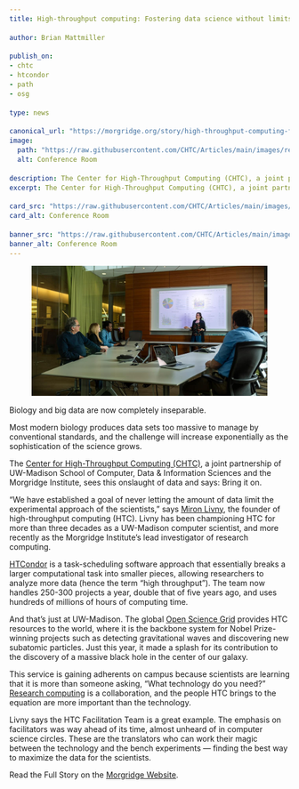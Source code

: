 ```yaml
---
title: High-throughput computing: Fostering data science without limits

author: Brian Mattmiller

publish_on:
- chtc
- htcondor
- path
- osg

type: news

canonical_url: "https://morgridge.org/story/high-throughput-computing-fostering-data-science-without-limits/"
image:
  path: "https://raw.githubusercontent.com/CHTC/Articles/main/images/research-computing-partnership.jpeg"
  alt: Conference Room

description: The Center for High-Throughput Computing (CHTC), a joint partnership of UW-Madison School of Computer, Data & Information Sciences and the Morgridge Institute, sees this onslaught of data and says: Bring it on.
excerpt: The Center for High-Throughput Computing (CHTC), a joint partnership of UW-Madison School of Computer, Data & Information Sciences and the Morgridge Institute, sees this onslaught of data and says: Bring it on.

card_src: "https://raw.githubusercontent.com/CHTC/Articles/main/images/research-computing-partnership.jpeg"
card_alt: Conference Room

banner_src: "https://raw.githubusercontent.com/CHTC/Articles/main/images/research-computing-partnership.jpeg"
banner_alt: Conference Room
---
```


<figure>
  <img class="w-100" src="https://raw.githubusercontent.com/CHTC/Articles/main/images/research-computing-partnership.jpeg" alt="Conference Room"/>
</figure>

Biology and big data are now completely inseparable.

Most modern biology produces data sets too massive to manage by conventional standards, and the challenge will increase exponentially as the sophistication of the science grows.

The [Center for High-Throughput Computing (CHTC)](https://chtc.cs.wisc.edu/), a joint partnership of UW-Madison School of Computer, Data & Information Sciences and the Morgridge Institute, sees this onslaught of data and says: Bring it on.

“We have established a goal of never letting the amount of data limit the experimental approach of the scientists,” says [Miron Livny](https://morgridge.org/profile/miron-livny/), the founder of high-throughput computing (HTC). Livny has been championing HTC for more than three decades as a UW-Madison computer scientist, and more recently as the Morgridge Institute’s lead investigator of research computing.

[HTCondor](https://htcondor.org/) is a task-scheduling software approach that essentially breaks a larger computational task into smaller pieces, allowing researchers to analyze more data (hence the term “high throughput”). The team now handles 250-300 projects a year, double that of five years ago, and uses hundreds of millions of hours of computing time.

And that’s just at UW-Madison. The global [Open Science Grid](https://osg-htc.org/) provides HTC resources to the world, where it is the backbone system for Nobel Prize-winning projects such as detecting gravitational waves and discovering new subatomic particles. Just this year, it made a splash for its contribution to the discovery of a massive black hole in the center of our galaxy.

This service is gaining adherents on campus because scientists are learning that it is more than someone asking, “What technology do you need?” [Research computing](https://morgridge.org/research/research-computing/) is a collaboration, and the people HTC brings to the equation are more important than the technology.

Livny says the HTC Facilitation Team is a great example. The emphasis on facilitators was way ahead of its time, almost unheard of in computer science circles. These are the translators who can work their magic between the technology and the bench experiments — finding the best way to maximize the data for the scientists.

Read the Full Story on the [Morgridge Website](https://morgridge.org/story/high-throughput-computing-fostering-data-science-without-limits/).
